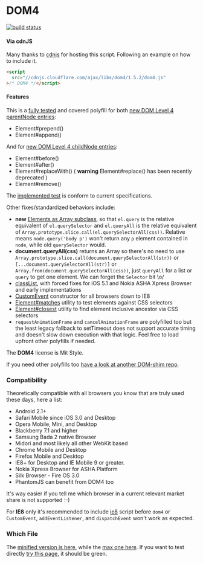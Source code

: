 DOM4
====

[![build status](https://travis-ci.org/WebReflection/dom4.svg)](https://travis-ci.org/WebReflection/dom4)

#### Via cdnJS
Many thanks to [cdnjs](http://www.cdnjs.com) for hosting this script. Following an example on how to include it.
```html
<script
  src="//cdnjs.cloudflare.com/ajax/libs/dom4/1.5.2/dom4.js"
>/* DOM4 */</script>
```

#### Features
This is a [fully tested](http://webreflection.github.io/dom4/test/) and covered polyfill for both [new DOM Level 4 parentNode entries](https://dom.spec.whatwg.org/#parentnode):

  * Element#prepend()
  * Element#append()

And for [new DOM Level 4 childNode entries](https://dom.spec.whatwg.org/#childnode):

  * Element#before()
  * Element#after()
  * Element#replaceWith() ( **warning** Element#replace() has been recently deprecated )
  * Element#remove()

The [implemented test](test/dom4.js) is conform to current specifications.

Other fixes/standardized behaviors include:

  * **new** [Elements as Array subclass](http://www.w3.org/TR/2015/WD-dom-20150428/#elements), so that `el.query` is the relative equivalent of `el.querySelector` and `el.queryAll` is the relative equivalent of `Array.prototype.slice.call(el.querySelectorAll(css))`. Relative means `node.query('body p')` won't return any `p` element contained in `node`, while old `querySelector` would.
  * **document.queryAll(css)** returns an Array so there's no need to use `Array.prototype.slice.call(document.querySelectorAll(str))` or `[...document.querySelectorAll(str)]` or `Array.from(document.querySelectorAll(css))`, just `queryAll` for a list or `query` to get one element. We can forget the `Selector` bit \o/
  * [classList](http://www.w3.org/TR/dom/#domtokenlist), with forced fixes for iOS 5.1 and Nokia ASHA Xpress Browser and early implementations
  * [CustomEvent](http://www.w3.org/TR/dom/#customevent) constructor for all browsers down to IE8
  * [Element#matches](https://dom.spec.whatwg.org/#dom-element-matches) utility to test elements against CSS selectors
  * [Element#closest](https://dom.spec.whatwg.org/#dom-element-closest) utility to find element inclusive ancestor via CSS selectors
  * `requestAnimationFrame` and `cancelAnimationFrame` are polyfilled too but the least legacy fallback to setTimeout does not support accurate timing and doesn't slow down execution with that logic. Feel free to load upfront other polyfills if needed.

The **DOM4** license is Mit Style.

If you need other polyfills too [have a look at another DOM-shim repo](https://github.com/Raynos/DOM-shim).

### Compatibility
Theoretically compatible with all browsers you know that are truly used these days, here a list:

  * Android 2.1+
  * Safari Mobile since iOS 3.0 and Desktop
  * Opera Mobile, Mini, and Desktop
  * Blackberry 7.1 and higher
  * Samsung Bada 2 native Browser
  * Midori and most likely all other WebKit based
  * Chrome Mobile and Desktop
  * Firefox Mobile and Desktop
  * IE8+ for Desktop and IE Mobile 9 or greater.
  * Nokia Xpress Browser for ASHA Platform
  * Silk Browser - Fire OS 3.0
  * PhantomJS can benefit from DOM4 too

It's way easier if you tell me which browser in a current relevant market share is not supported :-)

For **IE8** only it's recommended to include [ie8](https://github.com/WebReflection/ie8#ie8) script before `dom4` or `CustomEvent`, `addEventListener`, and `dispatchEvent` won't work as expected.

### Which File
The [minified version is here](https://github.com/WebReflection/dom4/blob/master/build/dom4.js), while the [max one here](https://github.com/WebReflection/dom4/blob/master/build/dom4.max.js). If you want to test directly [try this page](http://webreflection.github.com/dom4/test/), it should be green.